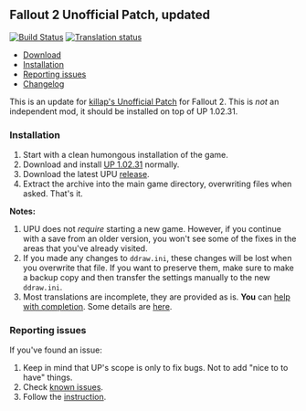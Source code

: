 ## Fallout 2 Unofficial Patch, updated

[![Build Status](https://travis-ci.org/BGforgeNet/Fallout2_Unofficial_Patch.svg?branch=master)](https://travis-ci.org/BGforgeNet/Fallout2_Unofficial_Patch)
[![Translation status](https://tra.bgforge.net/widgets/fallout/-/up/svg-badge.svg)](https://tra.bgforge.net/projects/fallout/up/)

* [Download](https://github.com/BGforgeNet/Fallout2_Unofficial_Patch/releases/latest)
* [Installation](#installation)
* [Reporting issues](#reporting-issues)
* [Changelog](docs/CHANGELOG.md)

This is an update for [killap's Unofficial Patch](http://killap.net/) for Fallout 2. This is _not_ an independent mod, it should be installed on top of UP 1.02.31.

### Installation
1. Start with a clean humongous installation of the game.
1. Download and install [UP 1.02.31](http://killap.net/) normally.
1. Download the latest UPU [release](https://github.com/BGforgeNet/Fallout2_Unofficial_Patch/releases/latest).
1. Extract the archive into the main game directory, overwriting files when asked. That's it.

**Notes:**
1. UPU does not _require_ starting a new game. However, if you continue with a save from an older version, you won't see some of the fixes in the areas that you've already visited.
1. If you made any changes to `ddraw.ini`, these changes will be lost when you overwrite that file. If you want to preserve them, make sure to make a backup copy and then transfer the settings manually to the new `ddraw.ini`.
1. Most translations are incomplete, they are provided as is. **You** can [help with completion](https://tra.bgforge.net/projects/fallout/up/). Some details are [here](docs/translations.md).

### Reporting issues
If you've found an issue:

1. Keep in mind that UP's scope is only to fix bugs. Not to add "nice to to have" things.
2. Check [known issues](docs/KNOWN.md).
3. Follow the [instruction](docs/REPORTING.md).
